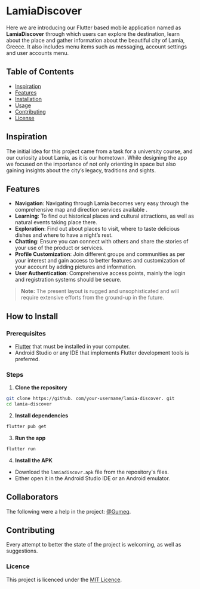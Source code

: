 # LamiaDiscover 

Here we are introducing our Flutter based mobile application named as **LamiaDiscover** through which users can explore the destination, learn about the place and gather information about the beautiful city of Lamia, Greece. It also includes menu items such as messaging, account settings and user accounts menu. 

## Table of Contents 
- [Inspiration](#inspiration) 
- [Features](#features) 
- [Installation](#installation) 
- [Usage](#usage) 
- [Contributing](#contributing) 
- [License](#license) 

## Inspiration 
The initial idea for this project came from a task for a university course, and our curiosity about Lamia, as it is our hometown. While designing the app we focused on the importance of not only orienting in space but also gaining insights about 
the city’s legacy, traditions and sights. 

## Features 
- **Navigation**: Navigating through Lamia becomes very easy through the comprehensive map and direction services available . 
- **Learning**: To find out historical places and cultural attractions, as well as natural events taking place there. 
- **Exploration**: Find out about places to visit, where to taste delicious dishes and where to have a night’s rest. 
- **Chatting**: Ensure you can connect with others and share the stories of your use of the product or services. 
- **Profile Customization**: Join different groups and communities as per your interest and gain access to better features and customization of your account by adding pictures and information. 
- **User Authentication**: Comprehensive access points, mainly the login and registration systems should be secure. 

> **Note:** The present layout is rugged and unsophisticated and will require extensive efforts from the ground-up in the future. 

## How to Install

### Prerequisites 
- [Flutter](https://flutter.dev/docs/get-started/install) that must be installed in your computer. 
- Android Studio or any IDE that implements Flutter development tools is preferred.

### Steps 
1. **Clone the repository** 
```bash 
git clone https://github. com/your-username/lamia-discover. git 
cd lamia-discover 
``` 

2. **Install dependencies** 
```bash 
flutter pub get 
``` 

3. **Run the app** 
```bash 
flutter run 
``` 

4. **Install the APK** 
- Download the `lamiadiscovr.apk` file from the repository's files.
- Either open it in the Android Studio IDE or an Android emulator.

## Collaborators
The following were a help in the project: [@Gumeq](https://github.com/Gumeq).

## Contributing
Every attempt to better the state of the project is welcoming, as well as suggestions.

### Licence
This project is licenced under the [MIT Licence](https://github.com/NikolaosGazis/Lamia-Discover-App?tab=MIT-1-ov-file).
